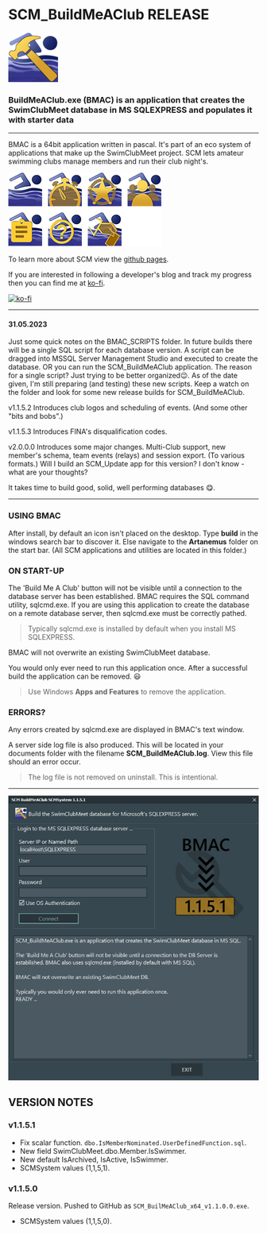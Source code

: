 # SCM_BuildMeAClub RELEASE

![Hero BuildMeAClub ICON](ASSETS/SCM_BMAC_100x100.bmp)

### BuildMeAClub.exe (BMAC) is an application that creates the SwimClubMeet database in MS SQLEXPRESS and populates it with starter data

---
BMAC is a 64bit application written in pascal. It's part of an eco system of applications that make up the SwimClubMeet project. SCM lets amateur swimming clubs manage members and run their club night's.

![The eco system of SCM](ASSETS/SCM_GroupOfIcons.png)

To learn more about SCM view the [github pages](https://artanemus.github.io/index.html).

If you are interested in following a developer's blog and track my progress then you can find me at [ko-fi](https://ko-fi.com/artanemus).

[![ko-fi](https://ko-fi.com/img/githubbutton_sm.svg)](https://ko-fi.com/V7V7EU686)

---

#### 31.05.2023

Just some quick notes on the BMAC_SCRIPTS folder. In future builds there will be a single SQL script for each database version. A script can be dragged into MSSQL Server Management Studio and executed to create the database. OR you can run the SCM_BuildMeAClub application. The reason for a single script? Just trying to be better organized😉. As of the date given, I'm still preparing (and testing) these new scripts. Keep a watch on the folder and look for some new release builds for SCM_BuildMeAClub.

v1.1.5.2 Introduces club logos and scheduling of events. (And some other "bits and bobs".)

v1.1.5.3 Introduces FINA's disqualification codes.

v2.0.0.0 Introduces some major changes. Multi-Club support, new member's schema, team events (relays) and session export. (To various formats.) Will I build an SCM_Update app for this version? I don't know - what are your thoughts?

It takes time to build good, solid, well performing databases 😋.

---

### USING BMAC

After install, by default an icon isn't placed on the desktop. Type **build** in the windows search bar to discover it. Else navigate to the **Artanemus** folder on the start bar. (All SCM applications and utilities are located in this folder.)

### ON START-UP

The 'Build Me A Club' button will not be visible until a connection to the database server has been established. BMAC requires the SQL command utility, sqlcmd.exe. If you are using this application to create the database on a remote database server, then sqlcmd.exe must be correctly pathed.

> Typically sqlcmd.exe is installed by default when you install MS SQLEXPRESS.

BMAC will not overwrite an existing SwimClubMeet database.

You would only ever need to run this application once. After a successful build the application can be removed. 😃

> Use Windows **Apps and Features** to remove the application.

### ERRORS?

Any errors created by sqlcmd.exe are displayed in BMAC's text window.

A server side log file is also produced. This will be located in your documents folder with the filename **SCM_BuildMeAClub.log**. View this file should an error occur.

> The log file is not removed on uninstall. This is intentional.

---

![ScreenShot of BMAC after logging in.](ASSETS/Screenshot%20BMAC%20MainForm.JPG)

## VERSION NOTES

### v1.1.5.1

- Fix scalar function. `dbo.IsMemberNominated.UserDefinedFunction.sql`.
- New field SwimClubMeet.dbo.Member.IsSwimmer.
- New default IsArchived, IsActive, IsSwimmer.
- SCMSystem values (1,1,5,1).

### v1.1.5.0

Release version. Pushed to GitHub as `SCM_BuilMeAClub_x64_v1.1.0.0.exe`.

- SCMSystem values (1,1,5,0).

